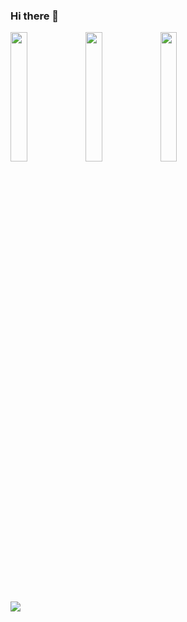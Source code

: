 ### Hi there 👋

<div id="header" align="left">  
  <img src="https://media.giphy.com/media/xTiTnxpQ3ghPiB2Hp6/giphy.gif" width="23%"/>
  <img src="https://media.giphy.com/media/bAQH7WXKqtIBrPs7sR/giphy.gif" width="23%"/>
  <img src="https://media.giphy.com/media/Su6BwkW2GelyTtRhNq/giphy.gif" width="23%"/>
</div>

![](http://github-profile-summary-cards.vercel.app/api/cards/profile-details?username=mrprogre&theme=vue)
